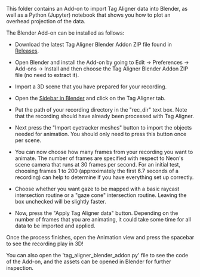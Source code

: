 This folder contains an Add-on to import Tag Aligner data into Blender, as well as a Python (Jupyter) notebook that shows you how to plot an overhead projection of the data.

The Blender Add-on can be installed as follows:

- Download the latest Tag Aligner Blender Addon ZIP file found in [Releases](https://github.com/pupil-labs/tag-aligner/releases).

- Open Blender and install the Add-on by going to Edit -> Preferences -> Add-ons -> Install and then choose the Tag Aligner Blender Addon ZIP file (no need to extract it).

- Import a 3D scene that you have prepared for your recording.

- Open the [Sidebar in Blender](https://www.youtube.com/watch?v=TrS18jCazok) and click on the Tag Aligner tab.

- Put the path of your recording directory in the "rec_dir" text box. Note that the recording should have already been processed with Tag Aligner.

- Next press the "Import eyetracker meshes" button to import the objects needed for animation. You should only need to press this button once per scene.

- You can now choose how many frames from your recording you want to animate. The number of frames are specified with respect to Neon's scene camera that runs at 30 frames per second. For an initial test, choosing frames 1 to 200 (approximately the first 6.7 seconds of a recording) can help to determine if you have everything set up correctly.

- Choose whether you want gaze to be mapped with a basic raycast intersection routine or a "gaze cone" intersection routine. Leaving the box unchecked will be slightly faster.

- Now, press the "Apply Tag Aligner data" button. Depending on the number of frames that you are animating, it could take some time for all data to be imported and applied.

Once the process finishes, open the Animation view and press the spacebar to see the recording play in 3D!

You can also open the 'tag_aligner_blender_addon.py' file to see the code of the Add-on, and the assets can be opened in Blender for further inspection.
